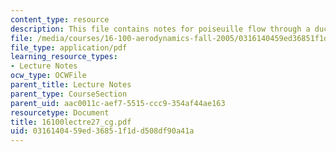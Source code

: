 ```yaml
---
content_type: resource
description: This file contains notes for poiseuille flow through a duct in 2-D.
file: /media/courses/16-100-aerodynamics-fall-2005/0316140459ed36851f1dd508df90a41a_16100lectre27_cg.pdf
file_type: application/pdf
learning_resource_types:
- Lecture Notes
ocw_type: OCWFile
parent_title: Lecture Notes
parent_type: CourseSection
parent_uid: aac0011c-aef7-5515-ccc9-354af44ae163
resourcetype: Document
title: 16100lectre27_cg.pdf
uid: 03161404-59ed-3685-1f1d-d508df90a41a
---
```

